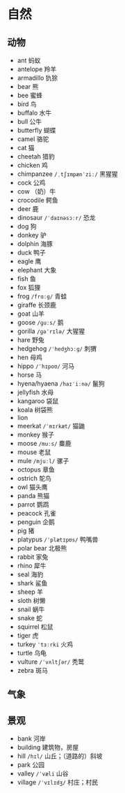 # 自然

## 动物

- ant 蚂蚁
- antelope 羚羊
- armadillo 犰狳
- bear 熊
- bee 蜜蜂
- bird 鸟
- buffalo 水牛
- bull 公牛
- butterfly 蝴蝶
- camel 骆驼
- cat 猫
- cheetah 猎豹
- chicken 鸡
- chimpanzee `/ˌtʃɪmpænˈziː/` 黑猩猩
- cock 公鸡
- cow （奶）牛
- crocodile 鳄鱼
- deer 鹿
- dinosaur `/ˈdaɪnəsɔːr/` 恐龙
- dog 狗
- donkey 驴
- dolphin 海豚
- duck 鸭子
- eagle 鹰
- elephant 大象
- fish 鱼
- fox 狐狸
- frog `/frɑːɡ/` 青蛙
- giraffe 长颈鹿
- goat 山羊
- goose `/ɡuːs/` 鹅
- gorilla `/ɡəˈrɪlə/` 大猩猩
- hare 野兔
- hedgehog `/ˈhedʒhɔːɡ/` 刺猬
- hen 母鸡
- hippo `/ˈhɪpoʊ/` 河马
- horse 马
- hyena/hyaena `/haɪˈiːnə/` 鬣狗
- jellyfish 水母
- kangaroo 袋鼠
- koala 树袋熊
- lion
- meerkat `/ˈmɪrkæt/` 猫鼬
- monkey 猴子
- moose `/muːs/` 麋鹿
- mouse 老鼠
- mule `/mjuːl/` 骡子
- octopus 章鱼
- ostrich 鸵鸟
- owl 猫头鹰
- panda 熊猫
- parrot 鹦鹉
- peacock 孔雀
- penguin 企鹅
- pig 猪
- platypus `/ˈplætɪpʊs/` 鸭嘴兽
- polar bear 北极熊
- rabbit 家兔
- rhino 犀牛
- seal 海豹
- shark 鲨鱼
- sheep 羊
- sloth 树懒
- snail 蜗牛
- snake 蛇
- squirrel 松鼠
- tiger 虎
- turkey `ˈtɜːrki` 火鸡
- turtle 乌龟
- vulture `/ˈvʌltʃər/` 秃鹫
- zebra 斑马

## 气象

## 景观

- bank 河岸
- building 建筑物，房屋
- hill `/hɪl/` 山丘；（道路的）斜坡
- park 公园
- valley `/ˈvæli` 山谷
- village `/ˈvɪlɪdʒ/` 村庄；村民
